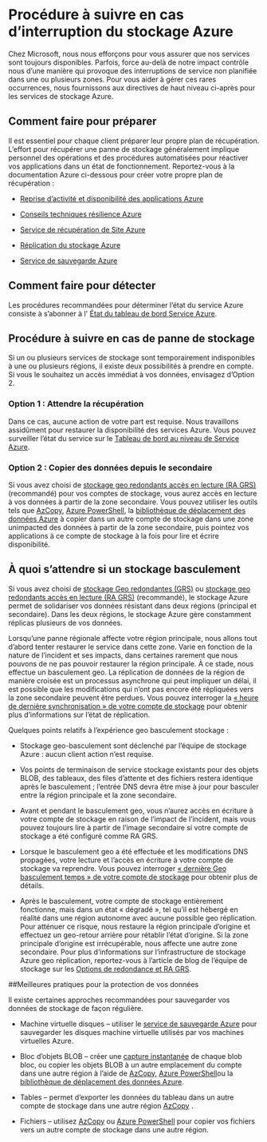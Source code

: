 <properties
    pageTitle="Procédure à suivre en cas de panne stockage Azure | Microsoft Azure"
    description="Procédure à suivre en cas de panne stockage Azure"
    services="storage"
    documentationCenter=".net"
    authors="robinsh"
    manager="carmonm"
    editor="tysonn"/>

<tags
    ms.service="storage"
    ms.workload="storage"
    ms.tgt_pltfrm="na"
    ms.devlang="dotnet"
    ms.topic="article"
    ms.date="08/03/2016"
    ms.author="robinsh"/>


# <a name="what-to-do-if-an-azure-storage-outage-occurs"></a>Procédure à suivre en cas d’interruption du stockage Azure

Chez Microsoft, nous nous efforçons pour vous assurer que nos services sont toujours disponibles. Parfois, force au-delà de notre impact contrôle nous d’une manière qui provoque des interruptions de service non planifiée dans une ou plusieurs zones. Pour vous aider à gérer ces rares occurrences, nous fournissons aux directives de haut niveau ci-après pour les services de stockage Azure.

## <a name="how-to-prepare"></a>Comment faire pour préparer 

Il est essentiel pour chaque client préparer leur propre plan de récupération. L’effort pour récupérer une panne de stockage généralement implique personnel des opérations et des procédures automatisées pour réactiver vos applications dans un état de fonctionnement. Reportez-vous à la documentation Azure ci-dessous pour créer votre propre plan de récupération :

-   [Reprise d’activité et disponibilité des applications Azure](../resiliency/resiliency-disaster-recovery-high-availability-azure-applications.md)

-   [Conseils techniques résilience Azure](../resiliency/resiliency-technical-guidance.md)

-   [Service de récupération de Site Azure](https://azure.microsoft.com/services/site-recovery/)

-   [Réplication du stockage Azure](storage-redundancy.md)

-   [Service de sauvegarde Azure](https://azure.microsoft.com/services/backup/)

## <a name="how-to-detect"></a>Comment faire pour détecter 

Les procédures recommandées pour déterminer l’état du service Azure consiste à s’abonner à l' [État du tableau de bord Service Azure](https://azure.microsoft.com/status/).

## <a name="what-to-do-if-a-storage-outage-occurs"></a>Procédure à suivre en cas de panne de stockage

Si un ou plusieurs services de stockage sont temporairement indisponibles à une ou plusieurs régions, il existe deux possibilités à prendre en compte. Si vous le souhaitez un accès immédiat à vos données, envisagez d’Option 2.

### <a name="option-1-wait-for-recovery"></a>Option 1 : Attendre la récupération

Dans ce cas, aucune action de votre part est requise. Nous travaillons assidûment pour restaurer la disponibilité des services Azure. Vous pouvez surveiller l’état du service sur le [Tableau de bord au niveau de Service Azure](https://azure.microsoft.com/status/).

### <a name="option-2-copy-data-from-secondary"></a>Option 2 : Copier des données depuis le secondaire

Si vous avez choisi de [stockage geo redondants accès en lecture (RA GRS)](storage-redundancy.md#read-access-geo-redundant-storage) (recommandé) pour vos comptes de stockage, vous aurez accès en lecture à vos données à partir de la zone secondaire. Vous pouvez utiliser les outils tels que [AzCopy](storage-use-azcopy.md), [Azure PowerShell](storage-powershell-guide-full.md), la [bibliothèque de déplacement des données Azure](https://azure.microsoft.com/blog/introducing-azure-storage-data-movement-library-preview-2/) à copier dans un autre compte de stockage dans une zone unimpacted des données à partir de la zone secondaire, puis pointez vos applications à ce compte de stockage à la fois pour lire et écrire disponibilité.

## <a name="what-to-expect-if-a-storage-failover-occurs"></a>À quoi s’attendre si un stockage basculement

Si vous avez choisi de [stockage Geo redondantes (GRS)](storage-redundancy.md#geo-redundant-storage) ou [stockage geo redondants accès en lecture (RA GRS)](storage-redundancy.md#read-access-geo-redundant-storage) (recommandé), le stockage Azure permet de solidariser vos données résistant dans deux régions (principal et secondaire). Dans les deux régions, le stockage Azure gère constamment réplicas plusieurs de vos données.

Lorsqu’une panne régionale affecte votre région principale, nous allons tout d’abord tenter restaurer le service dans cette zone. Varie en fonction de la nature de l’incident et ses impacts, dans certaines rarement que nous pouvons de ne pas pouvoir restaurer la région principale. À ce stade, nous effectue un basculement geo. La réplication de données de la région de manière croisée est un processus asynchrone qui peut impliquer un délai, il est possible que les modifications qui n’ont pas encore été répliquées vers la zone secondaire peuvent être perdues. Vous pouvez interroger la [« heure de dernière synchronisation » de votre compte de stockage](https://blogs.msdn.microsoft.com/windowsazurestorage/2013/12/11/windows-azure-storage-redundancy-options-and-read-access-geo-redundant-storage/) pour obtenir plus d’informations sur l’état de réplication.

Quelques points relatifs à l’expérience geo basculement stockage :

-   Stockage geo-basculement sont déclenché par l’équipe de stockage Azure : aucun client action n’est requise.

-   Vos points de terminaison de service stockage existants pour des objets BLOB, des tableaux, des files d’attente et des fichiers restera identique après le basculement ; l’entrée DNS devra être mise à jour pour basculer entre la région principale et la zone secondaire.

-   Avant et pendant le basculement geo, vous n’aurez accès en écriture à votre compte de stockage en raison de l’impact de l’incident, mais vous pouvez toujours lire à partir de l’image secondaire si votre compte de stockage a été configuré comme RA GRS.

-   Lorsque le basculement geo a été effectuée et les modifications DNS propagées, votre lecture et l’accès en écriture à votre compte de stockage va reprendre. Vous pouvez interroger [« dernière Geo basculement temps » de votre compte de stockage](https://msdn.microsoft.com/library/azure/ee460802.aspx) pour obtenir plus de détails.

-   Après le basculement, votre compte de stockage entièrement fonctionne, mais dans un état « dégradé », tel qu’il est hébergé en réalité dans une région autonome avec aucune possible geo réplication. Pour atténuer ce risque, nous restaure la région principale d’origine et effectuez un geo-retour arrière pour rétablir l’état d’origine. Si la zone principale d’origine est irrécupérable, nous affecte une autre zone secondaire.
Pour plus d’informations sur l’infrastructure de stockage Azure geo réplication, reportez-vous à l’article de blog de l’équipe de stockage sur les [Options de redondance et RA GRS](https://blogs.msdn.microsoft.com/windowsazurestorage/2013/12/11/windows-azure-storage-redundancy-options-and-read-access-geo-redundant-storage/).

##<a name="best-practices-for-protecting-your-data"></a>Meilleures pratiques pour la protection de vos données

Il existe certaines approches recommandées pour sauvegarder vos données de stockage de façon régulière.

-   Machine virtuelle disques – utiliser le [service de sauvegarde Azure](https://azure.microsoft.com/services/backup/) pour sauvegarder les disques machine virtuelle utilisés par vos machines virtuelles Azure.

-   Bloc d’objets BLOB – créer une [capture instantanée](https://msdn.microsoft.com/library/azure/hh488361.aspx) de chaque blob bloc, ou copier les objets BLOB à un autre emplacement du compte dans une autre région à l’aide de [AzCopy](storage-use-azcopy.md), [Azure PowerShell](storage-powershell-guide-full.md)ou la [bibliothèque de déplacement des données Azure](https://azure.microsoft.com/blog/introducing-azure-storage-data-movement-library-preview-2/).

-   Tables – permet d’exporter les données du tableau dans un autre compte de stockage dans une autre région [AzCopy](storage-use-azcopy.md) .

-   Fichiers – utilisez [AzCopy](storage-use-azcopy.md) ou [Azure PowerShell](storage-powershell-guide-full.md) pour copier vos fichiers vers un autre compte de stockage dans une autre région.
